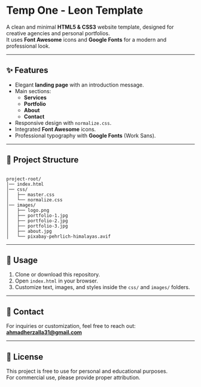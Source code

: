 # Temp One - Leon Template

A clean and minimal **HTML5 & CSS3** website template, designed for creative agencies and personal portfolios.  
It uses **Font Awesome** icons and **Google Fonts** for a modern and professional look.

---

## ✨ Features
- Elegant **landing page** with an introduction message.
- Main sections:
  - **Services**
  - **Portfolio**
  - **About**
  - **Contact**
- Responsive design with `normalize.css`.
- Integrated **Font Awesome** icons.
- Professional typography with **Google Fonts** (Work Sans).

---

## 📂 Project Structure
```

project-root/
│── index.html
│── css/
│   ├── master.css
│   └── normalize.css
│── images/
│   ├── logo.png
│   ├── portfolio-1.jpg
│   ├── portfolio-2.jpg
│   ├── portfolio-3.jpg
│   ├── about.jpg
│   └── pixabay-pehrlich-himalayas.avif

```

---

## 🚀 Usage
1. Clone or download this repository.
2. Open `index.html` in your browser.
3. Customize text, images, and styles inside the `css/` and `images/` folders.

---

## 📧 Contact
For inquiries or customization, feel free to reach out:  
**ahmadherzalla31@gmail.com**

---

## 📝 License
This project is free to use for personal and educational purposes.  
For commercial use, please provide proper attribution.
